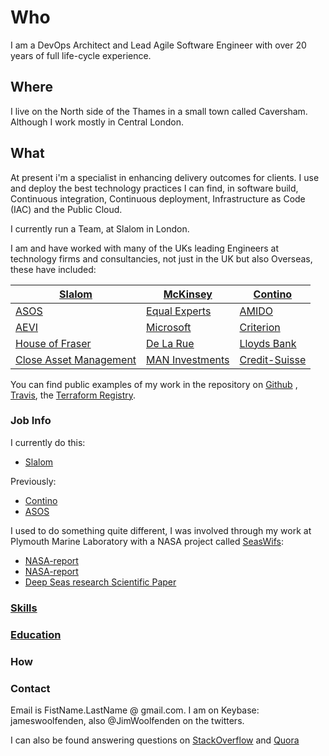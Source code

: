 Who
===

I am a DevOps Architect and Lead Agile Software Engineer with over 20 years of
full life-cycle experience.

Where
-----

I live on the North side of the Thames in a small town called Caversham. Although
I work mostly in Central London.

What
----

At present i'm a specialist in enhancing delivery outcomes for clients. I use
and deploy the best technology practices I can find, in software build,
Continuous integration, Continuous deployment, Infrastructure as Code (IAC) and
the Public Cloud.

I currently run a Team, at Slalom in London.

I am and have worked with many of the UKs leading Engineers at technology firms
and consultancies, not just in the UK but also Overseas, these have included:

| [Slalom](https://slalom.com)                               | [McKinsey](https://www.mckinsey.com/uk)        | [Contino](https://www.contino.io/)                        |
| ---------------------------------------------------------- | ---------------------------------------------- | --------------------------------------------------------- |
| [ASOS](https://www.asos.com/)                              | [Equal Experts](https://www.equalexperts.com/) | [AMIDO](https://amido.com/)                               |
| [AEVI](https://www.aevi.com/)                              | [Microsoft](https://www.microsoft.com/en-gb)   | [Criterion](http://criteriongames.com/)                   |
| [House of Fraser](https://www.houseoffraser.co.uk/)        | [De La Rue](https://www.delarue.com/)          | [Lloyds Bank](https://www.lloydsbank.com/)                |
| [Close Asset Management](https://www.closebrothersam.com/) | [MAN Investments](https://www.man.com/)        | [Credit-Suisse](https://www.credit-suisse.com/us/en.html)

You can find public examples of my work in the repository on
[Github](https://github.com/JamesWoolfenden/packer-by-example) ,
[Travis](https://travis-ci.com/JamesWoolfenden/terraform-aws-codebuild), the
[Terraform Registry](https://registry.terraform.io/search?q=jameswoolfenden&verified=false).

### Job Info

I currently do this:

- [Slalom](./jobs/slalom.md)

Previously:

- [Contino](./jobs/contino.md)
- [ASOS](./jobs/asos.md)

I used to do something quite different, I was involved through my work at Plymouth Marine Laboratory with a NASA project called [SeasWifs](https://oceancolor.gsfc.nasa.gov/SeaWiFS/):

- [NASA-report](https://ntrs.nasa.gov/archive/nasa/casi.ntrs.nasa.gov/19990009531_1999000201.pdf)
- [NASA-report](https://ntrs.nasa.gov/archive/nasa/casi.ntrs.nasa.gov/20020044096.pdf)
- [Deep Seas research Scientific Paper](https://www.sciencedirect.com/science/article/pii/S0967064501000327?via%3Dihub)

### [Skills](./skills/skills.md)

### [Education](./education/education.md)

### How

### Contact

Email is FistName.LastName @ gmail.com. I am on Keybase: jameswoolfenden, also
@JimWoolfenden on the twitters.

I can also be found answering questions on [StackOverflow](https://stackexchange.com/users/290648/james-woolfenden) and [Quora](https://www.quora.com/profile/James-Woolfenden-1)

